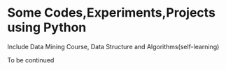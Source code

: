 # Some Codes,Experiments,Projects using Python

Include Data Mining Course, Data Structure and Algorithms(self-learning)

To be continued
